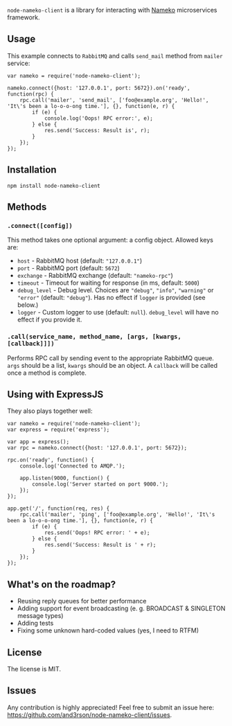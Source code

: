 `node-nameko-client` is a library for interacting with [Nameko] microservices framework.

## Usage

This example connects to `RabbitMQ` and calls `send_mail` method from `mailer` service:

    var nameko = require('node-nameko-client');

    nameko.connect({host: '127.0.0.1', port: 5672}).on('ready', function(rpc) {
        rpc.call('mailer', 'send_mail', ['foo@example.org', 'Hello!', 'It\'s been a lo-o-o-ong time.'], {}, function(e, r) {
            if (e) {
                console.log('Oops! RPC error:', e);
            } else {
                res.send('Success: Result is', r);
            }
        });
    });

## Installation

    npm install node-nameko-client

## Methods

### `.connect([config])`

This method takes one optional argument: a config object.
Allowed keys are:

  - `host` - RabbitMQ host (default: `"127.0.0.1"`)
  - `port` - RabbitMQ port (default: `5672`)
  - `exchange` - RabbitMQ exchange (default: `"nameko-rpc"`)
  - `timeout` - Timeout for waiting for response (in ms, default: `5000`)
  - `debug_level` - Debug level. Choices are `"debug"`, `"info"`, `"warning"` or `"error"` (default: `"debug"`). Has no effect if `logger` is provided (see below.)
  - `logger` - Custom logger to use (default: `null`). `debug_level` will have no effect if you provide it.

### `.call(service_name, method_name, [args, [kwargs, [callback]]])`

Performs RPC call by sending event to the appropriate RabbitMQ queue.
`args` should be a list, `kwargs` should be an object.
A `callback` will be called once a method is complete.

## Using with ExpressJS

They also plays together well:

    var nameko = require('node-nameko-client');
    var express = require('express');

    var app = express();
    var rpc = nameko.connect({host: '127.0.0.1', port: 5672});

    rpc.on('ready', function() {
        console.log('Connected to AMQP.');

        app.listen(9000, function() {
            console.log('Server started on port 9000.');
        });
    });

    app.get('/', function(req, res) {
        rpc.call('mailer', 'ping', ['foo@example.org', 'Hello!', 'It\'s been a lo-o-o-ong time.'], {}, function(e, r) {
            if (e) {
                res.send('Oops! RPC error: ' + e);
            } else {
                res.send('Success: Result is ' + r);
            }
        });
    });

## What's on the roadmap?

- Reusing reply queues for better performance
- Adding support for event broadcasting (e. g. BROADCAST & SINGLETON message types)
- Adding tests
- Fixing some unknown hard-coded values (yes, I need to RTFM)

## License

The license is MIT.

## Issues

Any contribution is highly appreciated!
Feel free to submit an issue here: <https://github.com/and3rson/node-nameko-client/issues>.

[Nameko]: https://github.com/onefinestay/nameko
